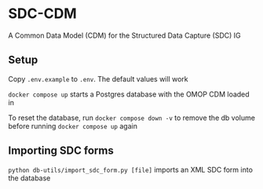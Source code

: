 # SDC-CDM
A Common Data Model (CDM) for the Structured Data Capture (SDC) IG

## Setup

Copy `.env.example` to `.env`. The default values will work

`docker compose up` starts a Postgres database with the OMOP CDM loaded in

To reset the database, run `docker compose down -v` to remove the db volume before running `docker compose up` again

## Importing SDC forms

`python db-utils/import_sdc_form.py [file]` imports an XML SDC form into the database